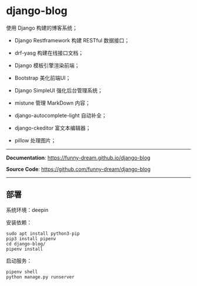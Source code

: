 # django-blog

使用 Django 构建的博客系统；

- Django Restframework 构建 RESTful 数据接口；

- drf-yasg 构建在线接口文档；

- Django 模板引擎渲染前端；

- Bootstrap 美化前端UI；

- Django SimpleUI 强化后台管理系统；

- mistune 管理 MarkDown 内容；

- django-autocomplete-light 自动补全；

- django-ckeditor 富文本编辑器；

- pillow 处理图片；

---

**Documentation**: <a href="https://funny-dream.github.io/django-blog" target="_blank">https://funny-dream.github.io/django-blog</a>

**Source Code**: <a href="https://github.com/funny-dream/django-blog" target="_blank">https://github.com/funny-dream/django-blog</a>

---

## 部署

系统环境：deepin

安装依赖：

```shell
sudo apt install python3-pip
pip3 install pipenv
cd django-blog/
pipenv install
```

启动服务：

```shell
pipenv shell
python manage.py runserver
```



